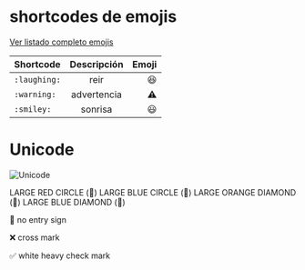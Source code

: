 

# shortcodes de emojis

[Ver listado completo emojis](https://tutorialmarkdown.com/emojis)


| Shortcode  |   Descripción      | Emoji |
| :------------ |:---------------:| -----:|
| `:laughing:`   |   reir       | :laughing:  |
| `:warning:`    |   advertencia  | :warning: |
| `:smiley:`     |    sonrisa    |  :smiley: |

# Unicode 

![Unicode](https://apps.timwhitlock.info/emoji/tables/unicode)

LARGE RED CIRCLE (&#x1F534;)
LARGE BLUE CIRCLE (&#x1F535;)
LARGE ORANGE DIAMOND (&#x1F536;)
LARGE BLUE DIAMOND (&#x1F537;)

&#x1F6AB;     no entry sign

&#x274C;		cross mark

&#x2705;	   	white heavy check mark



